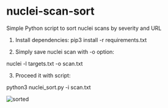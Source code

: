 # nuclei-scan-sort

Simple Python script to sort nuclei scans by severity and URL

1. Install dependencies:
pip3 install -r requirements.txt

2. Simply save nuclei scan with -o option:

nuclei -l targets.txt -o scan.txt

3. Proceed it with script:

python3 nuclei_sort.py -i scan.txt

![sorted](https://user-images.githubusercontent.com/58632878/218885613-2fb46456-ef8e-41c9-92b8-23a150436319.jpg)
